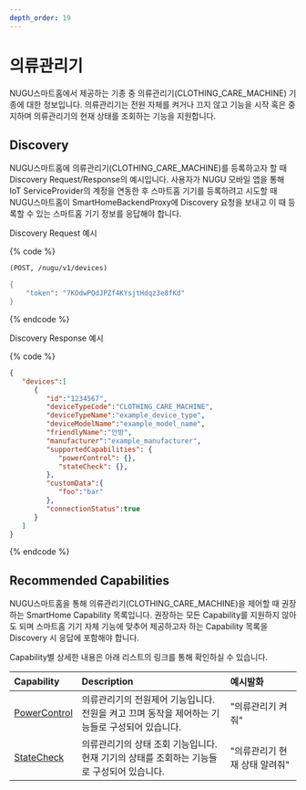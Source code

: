 ```yaml
---
depth_order: 19
---
```


# 의류관리기

NUGU스마트홈에서 제공하는 기종 중 의류관리기(CLOTHING_CARE_MACHINE) 기종에 대한 정보입니다. 의류관리기는 전원 자체를 켜거나 끄지 않고 기능을 시작 혹은 중지하며 의류관리기의 현재 상태를 조회하는 기능을 지원합니다.

## Discovery

NUGU스마트홈에 의류관리기(CLOTHING_CARE_MACHINE)를 등록하고자 할 때 Discovery Request/Response의 예시입니다. 사용자가 NUGU 모바일 앱을 통해 IoT ServiceProvider의 계정을 연동한 후 스마트홈 기기를 등록하려고 시도할 때 NUGU스마트홈이 SmartHomeBackendProxy에 Discovery 요청을 보내고 이 때 등록할 수 있는 스마트홈 기기 정보를 응답해야 합니다.

Discovery Request 예시

{% code %}
```scheme
(POST, /nugu/v1/devices)

{
    "token": "7KOdwPQdJPZf4KYsjtHdqz3e8fKd"
}
```
{% endcode %}

Discovery Response 예시

{% code %}
```json
{
   "devices":[
      {
         "id":"1234567",
         "deviceTypeCode":"CLOTHING_CARE_MACHINE",
         "deviceTypeName":"example_device_type",
         "deviceModelName":"example_model_name",
         "friendlyName":"안방",
         "manufacturer":"example_manufacturer",
         "supportedCapabilities": {
            "powerControl": {},
            "stateCheck": {},
         },
         "customData":{
            "foo":"bar"
         },
         "connectionStatus":true
      }
   ]
}
```
{% endcode %}

## Recommended Capabilities

NUGU스마트홈을 통해 의류관리기(CLOTHING_CARE_MACHINE)을 제어할 때 권장하는 SmartHome Capability 목록입니다. 권장하는 모든 Capability를 지원하지 않아도 되며 스마트홈 기기 자체 기능에 맞추어 제공하고자 하는 Capability 목록을 Discovery 시 응답에 포함해야 합니다.

Capability별 상세한 내용은 아래 리스트의 링크를 통해 확인하실 수 있습니다.

| Capability                                                    | Description                                               | 예시발화              |
|:--------------------------------------------------------------|:----------------------------------------------------------|:------------------|
| [PowerControl](../smarthomecapability/powercontrol-interface) | 의류관리기의 전원제어 기능입니다.<br/>전원을 켜고 끄며 동작을 제어하는 기능들로 구성되어 있습니다. | "의류관리기 켜줘"        |
| [StateCheck](../smarthomecapability/statecheck-interface)     | 의류관리기의 상태 조회 기능입니다.<br/>현재 기기의 상태를 조회하는 기능들로 구성되어 있습니다.   | "의류관리기 현재 상태 알려줘" |

